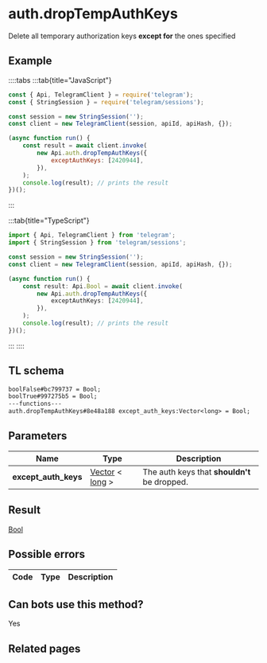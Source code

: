 # auth.dropTempAuthKeys

Delete all temporary authorization keys **except for** the ones specified

## Example

::::tabs
:::tab{title="JavaScript"}

```js
const { Api, TelegramClient } = require('telegram');
const { StringSession } = require('telegram/sessions');

const session = new StringSession('');
const client = new TelegramClient(session, apiId, apiHash, {});

(async function run() {
    const result = await client.invoke(
        new Api.auth.dropTempAuthKeys({
            exceptAuthKeys: [2420944],
        }),
    );
    console.log(result); // prints the result
})();
```

:::

:::tab{title="TypeScript"}

```ts
import { Api, TelegramClient } from 'telegram';
import { StringSession } from 'telegram/sessions';

const session = new StringSession('');
const client = new TelegramClient(session, apiId, apiHash, {});

(async function run() {
    const result: Api.Bool = await client.invoke(
        new Api.auth.dropTempAuthKeys({
            exceptAuthKeys: [2420944],
        }),
    );
    console.log(result); // prints the result
})();
```

:::
::::

## TL schema

```txt
boolFalse#bc799737 = Bool;
boolTrue#997275b5 = Bool;
---functions---
auth.dropTempAuthKeys#8e48a188 except_auth_keys:Vector<long> = Bool;
```

## Parameters

|         Name         | Type                                                                                                | Description                                  |
| :------------------: | --------------------------------------------------------------------------------------------------- | -------------------------------------------- |
| **except_auth_keys** | [Vector](https://core.telegram.org/type/Vector%20t) < [long](https://core.telegram.org/type/long) > | The auth keys that **shouldn't** be dropped. |

## Result

[Bool](https://core.telegram.org/type/Bool)

## Possible errors

| Code | Type | Description |
| :--: | ---- | ----------- |

## Can bots use this method?

Yes

## Related pages

